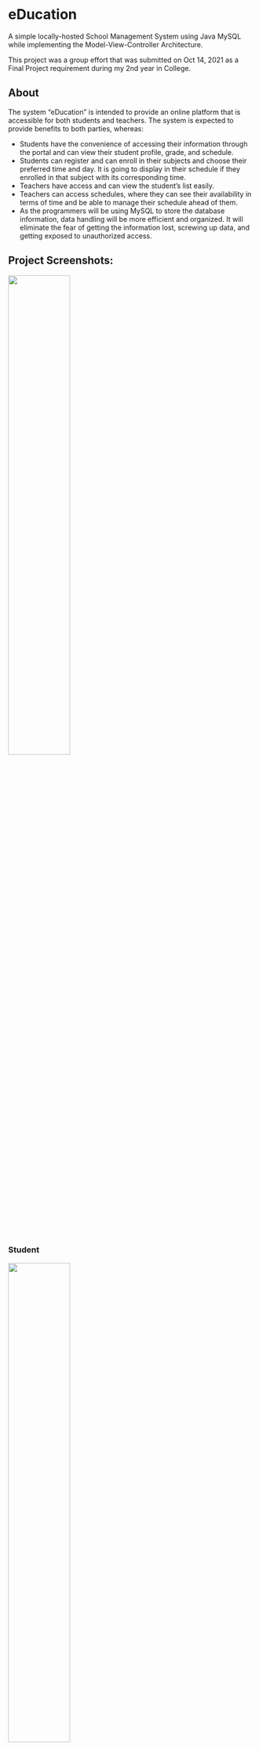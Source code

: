 # eDucation
A simple locally-hosted School Management System using Java MySQL while implementing the Model-View-Controller Architecture.

This project was a group effort that was submitted on Oct 14, 2021 as a Final Project requirement during my 2nd year in College.

## About
The system “eDucation” is intended to provide an online platform that is accessible for both students and teachers. The system is expected to provide benefits to both parties, whereas:
- Students have the convenience of accessing their information through the portal and can view their student profile, grade, and schedule.
- Students can register and can enroll in their subjects and choose their preferred time and day. It is going to display in their schedule if they enrolled in that subject with its corresponding time.
- Teachers have access and can view the student’s list easily.
- Teachers can access schedules, where they can see their availability in terms of time and be able to manage their schedule ahead of them.
- As the programmers will be using MySQL to store the database information, data handling will be more efficient and organized. It will eliminate the fear of getting the information lost, screwing up data, and getting exposed to unauthorized access. 

## Project Screenshots:
<img src="/screenshots/HomePage.png" width=50% height=50%>

### Student
<img src="/screenshots/StudentSignIn.png" width=50% height=50%>
<img src="/screenshots/StudentSignUp.png" width=50% height=50%>
<img src="/screenshots/StudentSignUpDetails.png" width=50% height=50%>
<img src="/screenshots/StudentMainMenu.png" width=50% height=50%>
<img src="/screenshots/StudentProfile.png" width=50% height=50%>
<img src="/screenshots/StudentSetSchedule.png" width=50% height=50%>
<img src="/screenshots/StudentCalendar.png" width=50% height=50%>
<img src="/screenshots/StudentSeeGrades.png" width=50% height=50%>

### Instructor:
<img src="/screenshots/InstructorSignIn.png" width=50% height=50%>
<img src="/screenshots/InstructorMainMenu.png" width=50% height=50%>
<img src="/screenshots/InstructorProfile.png" width=50% height=50%>
<img src="/screenshots/InstructorSeeSchedule.png" width=50% height=50%>
<img src="/screenshotss/InstructorSeeScheduleStudentList.png" width=50% height=50%>
<img src="/screenshots/InstructorEncodeGrades.png" width=50% height=50%>
<img src="/screenshots/InstructorEncodeGradeStudentList.png" width=50% height=50%>
